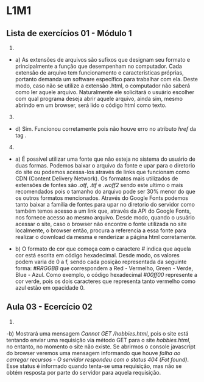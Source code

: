 # L1M1

## Lista de exercícios 01 - Módulo 1

1.

- a) As extensões de arquivos são sufixos que designam seu formato e principalmente a função que desempenham no computador. Cada extensão de arquivo tem funcionamento e características próprias, portanto demanda um software específico para trabalhar com ela. Deste modo, caso não se utilize a extensão .html, o computador não saberá como ler aquele arquivo. Naturalmente ele solicitará o usuário escolher com qual programa deseja abrir aquele arquivo, ainda sim, mesmo abrindo em um browser, será lido o código html como texto.

3.

- d) Sim. Funcionou corretamente pois não houve erro no atributo _href_ da tag _<link>_.

4.

- a) É possível utilizar uma fonte que não esteja no sistema do usuário de duas formas. Podemos baixar o arquivo da fonte e upar para o diretorio do site ou podemos acessa-los através de links que funcionam como CDN (Content Delivery Network). Os formatos mais utilizados de extensões de fontes são _.otf_, _.ttf_ e _.woff2_ sendo este ultimo o mais recomendados pois o tamanho do arquivo pode ser 30% menor do que os outros formatos mencionados. Através do Google Fonts podemos tanto baixar a familia de fontes para upar no diretorio do servidor como também temos acesso a um link que, através da API do Google Fonts, nos fornece acesso ao mesmo arquivo. Desde modo, quando o usuário acessar o site, caso o browser não encontre o fonte utilizada no site localmente, o browser então, procura a referencia a essa fonte para realizar o download da mesma e renderizar a página html corretamente.

- b) O formato de cor que começa com o caractere _#_ indica que aquela cor está escrita em código hexadecimal. Desde modo, os valores podem varia de 0 a f, sendo cada posição representada da seguinte forma: _#RRGGBB_ que correspondem a Red - Vermelho, Green - Verde, Blue - Azul. Como exemplo, o código hexadecimal _#00ff00_ represente a cor verde, pois os dois caracteres que representa tanto vermelho como azul estão em opacidade 0.

## Aula 03 - Ecercício 02

1.
-b) Mostrará uma mensagem _Cannot GET /hobbies.html_, pois o site está tentando enviar uma requisição via método GET para o site _hobbies.html_, no entanto, no momento o site não existe. Se abrirmos o console javascript do browser veremos uma mensagem informando que houve _falha ao carregar recursos - O servidor respondeu com o status 404 (Fot found)_. Esse status é informado quando tenta-se uma requisição, mas não se obtém resposta por parte do servidor para aquela requisição.
